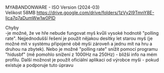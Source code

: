 MYABANDONWARE - ISO Version (2024-03)
<br/>
Velikost 58MB https://drive.google.com/drive/folders/1zVy2l9TmnY8E-ljca7q7aDumWw1w0PlD

Chyby
<br/>
-je možné, že ve hře nebude fungovat myš kvůli vysoké hodnotě "polling rate". Nejjednodušší řešení je použít nějakou desítky let starou myš (je možné mít v systému připojené obě myši zároveň a jednu mít na hru a druhou na zbytek). Nebo je možné "polling rate" snížit pomocí programu "hidusbf" (mě pomohlo snížení z 1000Hz na 250Hz) - bližší info na mém profilu. Další možnost je použít oficiální aplikaci od výrobce myši - pokud existuje a podporuje tuto úpravu
